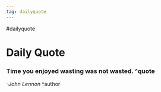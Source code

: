 ```yaml
---
tag: dailyquote
---
```


#dailyquote

# Daily Quote

### Time you enjoyed wasting was not wasted. ^quote
*-John Lennon* ^author
